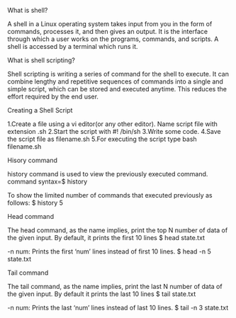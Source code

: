 What is shell?

A shell in a Linux operating system takes input from you in the form of commands, processes it, and then gives an output. It is the interface through which a user works on the programs, commands, and scripts. A shell is accessed by a terminal which runs it. 

What is shell scripting?

Shell scripting is writing a series of command for the shell to execute. It can combine lengthy and repetitive sequences of commands into a single and simple script, which can be stored and executed anytime. This reduces the effort required by the end user.

Creating a Shell Script 

1.Create a file using a vi editor(or any other editor).  Name  script file with extension .sh
2.Start the script with #! /bin/sh
3.Write some code.
4.Save the script file as filename.sh
5.For executing the script type bash filename.sh

Hisory command

history command is used to view the previously executed command. 
command syntax=$ history 

To show the limited number of commands that executed previously as follows: 
$ history 5

Head command

The head command, as the name implies, print the top N number of data of the given input. By default, it prints the first 10 lines
$ head state.txt

-n num: Prints the first ‘num’ lines instead of first 10 lines.
 $ head -n 5 state.txt

Tail command 

The tail command, as the name implies, print the last N number of data of the given input. By default it prints the last 10 lines 
$ tail state.txt

-n num: Prints the last ‘num’ lines instead of last 10 lines. 
$ tail -n 3 state.txt


